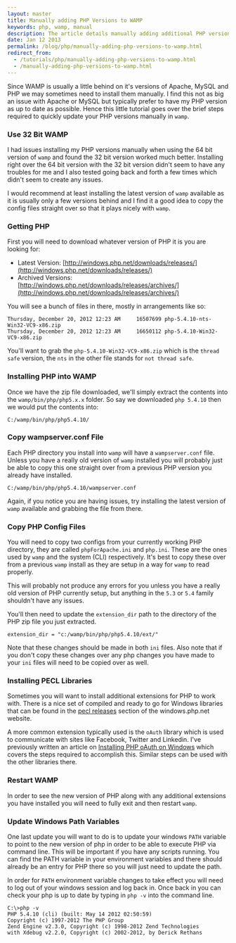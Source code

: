 ```yaml
---
layout: master
title: Manually adding PHP Versions to WAMP
keywords: php, wamp, manual
description: The article details manually adding additional PHP versions to a WAMP install.
date: Jan 12 2013
permalink: /blog/php/manually-adding-php-versions-to-wamp.html
redirect_from:
  - /tutorials/php/manually-adding-php-versions-to-wamp.html
  - /manually-adding-php-versions-to-wamp.html
---
```


Since WAMP is usually a little behind on it's versions of Apache, MySQL and PHP we may sometimes need to install them manually.  I find this not as big an issue with Apache or MySQL but typically prefer to have my PHP version as up to date as possible.  Hence this little tutorial goes over the brief steps required to quickly update your PHP versions manually in `wamp`.

### Use 32 Bit WAMP

I had issues installing my PHP versions manually when using the 64 bit version of `wamp` and found the 32 bit version worked much better.  Installing right over the 64 bit version with the 32 bit version didn't seem to have any troubles for me and I also tested going back and forth a few times which didn't seem to create any issues.

I would recommend at least installing the latest version of `wamp` available as it is usually only a few versions behind and I find it a good idea to copy the config files straight over so that it plays nicely with `wamp`.

### Getting PHP

First you will need to download whatever version of PHP it is you are looking for:

- Latest Version: [http://windows.php.net/downloads/releases/](http://windows.php.net/downloads/releases/)
- Archived Versions: [http://windows.php.net/downloads/releases/archives/](http://windows.php.net/downloads/releases/archives/)

You will see a bunch of files in there, mostly in arrangements like so:

~~~
Thursday, December 20, 2012 12:23 AM     16507699 php-5.4.10-nts-Win32-VC9-x86.zip
Thursday, December 20, 2012 12:23 AM     16650112 php-5.4.10-Win32-VC9-x86.zip
~~~

You'll want to grab the `php-5.4.10-Win32-VC9-x86.zip` which is the `thread safe` version, the `nts` in the other file stands for `not thread safe`. 

### Installing PHP into WAMP

Once we have the zip file downloaded, we'll simply extract the contents into the `wamp/bin/php/php5.x.x` folder.  So say we downloaded `php 5.4.10` then we would put the contents into:

~~~
C:/wamp/bin/php/php5.4.10/
~~~

### Copy wampserver.conf File

Each PHP directory you install into `wamp` will have a `wampserver.conf` file.  Unless you have a really old version of `wamp` installed you will probably just be able to copy this one straight over from a previous PHP version you already have installed.

~~~
C:/wamp/bin/php/php5.4.10/wampserver.conf
~~~

Again, if you notice you are having issues, try installing the latest version of `wamp` available and grabbing the file from there.

### Copy PHP Config Files

You will need to copy two configs from your currently working PHP directory, they are called `phpForApache.ini` and `php.ini`.  These are the ones used by `wamp` and the system (CLI) respectively.  It's best to copy these over from a previous `wamp` install as they are setup in a way for `wamp` to read properly.

This will probably not produce any errors for you unless you have a really old version of PHP currently setup, but anything in the `5.3` or `5.4` family shouldn't have any issues.

You'll then need to update the `extension_dir` path to the directory of the PHP zip file you just extracted.

~~~
extension_dir = "c:/wamp/bin/php/php5.4.10/ext/"
~~~

Note that these changes should be made in both `ini` files.  Also note that if you don't copy these changes over any php changes you have made to your `ini` files will need to be copied over as well.

### Installing PECL Libraries

Sometimes you will want to install additional extensions for PHP to work with.  There is a nice set of compiled and ready to go for Windows libraries that can be found in the [pecl releases](http://windows.php.net/downloads/pecl/releases/) section of the windows.php.net website.

A more common extension typically used is the `oAuth` library which is used to communicate with sites like Facebook, Twitter and Linkedin.  I've previously written an article on [Installing PHP oAuth on Windows](/installing-php-oauth-on-windows) which covers the steps required to accomplish this.  Similar steps can be used with the other libraries there.

### Restart WAMP

In order to see the new version of PHP along with any additional extensions you have installed you will need to fully exit and then restart `wamp`.

### Update Windows Path Variables

One last update you will want to do is to update your windows `PATH` variable to point to the new version of php in order to be able to execute PHP via command line.  This will be important if you have any scripts running.  You can find the PATH variable in your environment variables and there should already be an entry for PHP there so you will just need to update the path.

In order for `PATH` environment variable changes to take effect you will need to log out of your windows session and log back in.  Once back in you can check your php is up to date by typing in `php -v` into the command line.

~~~
C:\>php -v
PHP 5.4.10 (cli) (built: May 14 2012 02:50:59)
Copyright (c) 1997-2012 The PHP Group
Zend Engine v2.3.0, Copyright (c) 1998-2012 Zend Technologies
with Xdebug v2.2.0, Copyright (c) 2002-2012, by Derick Rethans
~~~